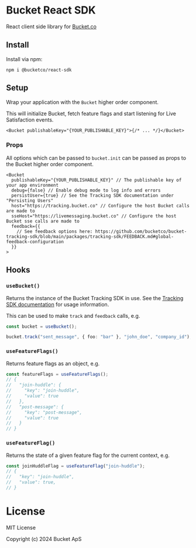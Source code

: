 # Bucket React SDK

React client side library for [Bucket.co](https://bucket.co)

## Install

Install via npm:

```
npm i @bucketco/react-sdk
```

## Setup

Wrap your application with the `Bucket` higher order component.

This will initialize Bucket, fetch feature flags and start listening for Live Satisfaction events.

```tsx
<Bucket publishableKey="{YOUR_PUBLISHABLE_KEY}">{/* ... */}</Bucket>
```

### Props

All options which can be passed to `bucket.init` can be passed as props to the Bucket higher order component.

```tsx
<Bucket
  publishableKey="{YOUR_PUBLISHABLE_KEY}" // The publishable key of your app environment
  debug={false} // Enable debug mode to log info and errors
  persistUser={true} // See the Tracking SDK documentation under "Persisting Users"
  host="https://tracking.bucket.co" // Configure the host Bucket calls are made to
  sseHost="https://livemessaging.bucket.co" // Configure the host Bucket sse calls are made to
  feedback={{
    // See feedback options here: https://github.com/bucketco/bucket-tracking-sdk/blob/main/packages/tracking-sdk/FEEDBACK.md#global-feedback-configuration
  }}
>
```

## Hooks

### `useBucket()`

Returns the instance of the Bucket Tracking SDK in use. See the [Tracking SDK documentation](../tracking-sdk/README.md) for usage information.

This can be used to make `track` and `feedback` calls, e.g.

```ts
const bucket = useBucket();

bucket.track("sent_message", { foo: "bar" }, "john_doe", "company_id");
```

### `useFeatureFlags()`

Returns feature flags as an object, e.g.

```ts
const featureFlags = useFeatureFlags();
// {
//   "join-huddle": {
//     "key": "join-huddle",
//     "value": true
//   },
//   "post-message": {
//     "key": "post-message",
//     "value": true
//   }
// }
```

### `useFeatureFlag()`

Returns the state of a given feature flag for the current context, e.g.

```ts
const joinHuddleFlag = useFeatureFlag("join-huddle");
// {
//   "key": "join-huddle",
//   "value": true,
// }
```

# License

MIT License

Copyright (c) 2024 Bucket ApS
